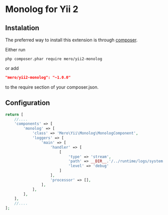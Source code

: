 Monolog for Yii 2
=================

## Instalation

The preferred way to install this extension is through [composer](https://getcomposer.org/download/).

Either run

```
php composer.phar require mero/yii2-monolog
```

or add

```json
"mero/yii2-monolog": "~1.0.0"
```

to the require section of your composer.json.

## Configuration

```php
return [
    //....
    'components' => [
        'monolog' => [
            'class' => 'Mero\Yii\Monolog\MonologComponent',
            'loggers' => [
                'main' => [
                    'handler' => [
                        [
                            'type' => 'stream',
                            'path' => __DIR__.'/../runtime/logs/system.log',
                            'level' => 'debug'
                        ]
                    ],
                    'processor' => [],
                ],
            ],
        ],
    ],
    //....
];
```
